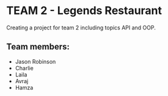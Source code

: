 # TEAM 2 - Legends Restaurant

Creating a project for team 2 including topics API and OOP.

## Team members:
- Jason Robinson
- Charlie
- Laila
- Avraj
- Hamza
